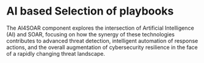 # AI based Selection of playbooks

The AI4SOAR component explores the intersection of Artificial Intelligence (AI) and SOAR, focusing on how the synergy of these technologies contributes to advanced threat detection, intelligent automation of response actions, and the overall augmentation of cybersecurity resilience in the face of a rapidly changing threat landscape.

